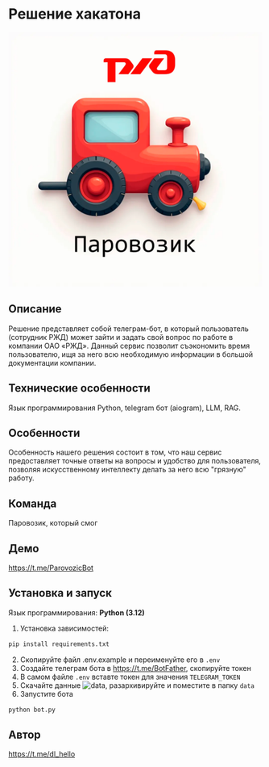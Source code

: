# Решение хакатона

![Лого Паровозика](/public/logo.png)

## Описание

Решение представляет собой телеграм-бот, в который пользователь (сотрудник РЖД) может зайти и задать свой вопрос по работе в компании ОАО «РЖД». Данный сервис позволит съэкономить время пользователю, ищя за него всю необходимую информации в большой документации компании.

## Технические особенности

Язык программирования Python, telegram бот (aiogram), LLM, RAG.

## Особенности

Особенность нашего решения состоит в том, что наш сервис предоставляет точные ответы на вопросы и удобство для пользователя, позволяя искусственному интеллекту делать за него всю "грязную" работу.

## Команда

Паровозик, который смог

## Демо

https://t.me/ParovozicBot

## Установка и запуск

Язык программирования: **Python (3.12)**

1. Установка зависимостей:

```bash
pip install requirements.txt
```

2. Скопируйте файл .env.example и переименуйте его в `.env`
3. Создайте телеграм бота в https://t.me/BotFather, скопируйте токен
4. В самом файле `.env` вставте токен для значения `TELEGRAM_TOKEN`
5. Скачайте данные ![data](https://drive.google.com/file/d/1PZZ_Rkq84rV-BDu5dv9GhWzTIcufR9v5/view?usp=drive_link), разархивируйте и поместите в папку `data`
6. Запустите бота

```bash
python bot.py
```

## Автор

https://t.me/dl_hello
